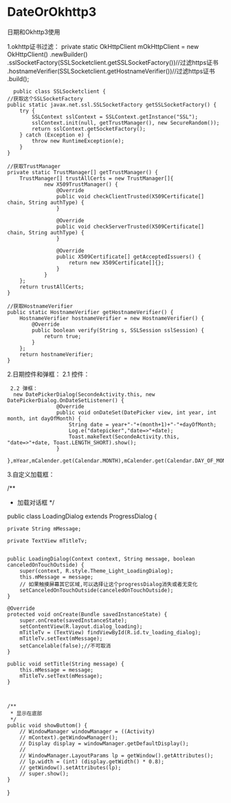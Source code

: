# DateOrOkhttp3
日期和Okhttp3使用

1.okhttp证书过滤：
    private static OkHttpClient mOkHttpClient = new OkHttpClient()
            .newBuilder()
            .sslSocketFactory(SSLSocketclient.getSSLSocketFactory())//过滤https证书
            .hostnameVerifier(SSLSocketclient.getHostnameVerifier())//过滤https证书
            .build();
            
      public class SSLSocketclient {
    //获取这个SSLSocketFactory
    public static javax.net.ssl.SSLSocketFactory getSSLSocketFactory() {
        try {
            SSLContext sslContext = SSLContext.getInstance("SSL");
            sslContext.init(null, getTrustManager(), new SecureRandom());
            return sslContext.getSocketFactory();
        } catch (Exception e) {
            throw new RuntimeException(e);
        }
    }

    //获取TrustManager
    private static TrustManager[] getTrustManager() {
        TrustManager[] trustAllCerts = new TrustManager[]{
                new X509TrustManager() {
                    @Override
                    public void checkClientTrusted(X509Certificate[] chain, String authType) {
                    }

                    @Override
                    public void checkServerTrusted(X509Certificate[] chain, String authType) {
                    }

                    @Override
                    public X509Certificate[] getAcceptedIssuers() {
                        return new X509Certificate[]{};
                    }
                }
        };
        return trustAllCerts;
    }

    //获取HostnameVerifier
    public static HostnameVerifier getHostnameVerifier() {
        HostnameVerifier hostnameVerifier = new HostnameVerifier() {
            @Override
            public boolean verify(String s, SSLSession sslSession) {
                return true;
            }
        };
        return hostnameVerifier;
    }   
    
    
2.日期控件和弹框：
     2.1 控件：
       <DatePicker
            android:id="@+id/datepicker"
            android:layout_width="match_parent"
            android:layout_height="wrap_content"></DatePicker>
     
     2.2 弹框：
      new DatePickerDialog(SecondeActivity.this, new DatePickerDialog.OnDateSetListener() {
                    @Override
                    public void onDateSet(DatePicker view, int year, int month, int dayOfMonth) {
                        String date = year+"-"+(month+1)+"-"+dayOfMonth;
                        Log.e("datepicker","date=>"+date);
                        Toast.makeText(SecondeActivity.this, "date=>"+date, Toast.LENGTH_SHORT).show();
                    }
                },mYear,mCalender.get(Calendar.MONTH),mCalender.get(Calendar.DAY_OF_MONTH)).show();
                
            
3.自定义加载框：
      
 /**
 * 加载对话框
 */

public class LoadingDialog extends ProgressDialog {

    private String mMessage;

    private TextView mTitleTv;


    public LoadingDialog(Context context, String message, boolean canceledOnTouchOutside) {
        super(context, R.style.Theme_Light_LoadingDialog);
        this.mMessage = message;
        // 如果触摸屏幕其它区域,可以选择让这个progressDialog消失或者无变化
        setCanceledOnTouchOutside(canceledOnTouchOutside);
    }

    @Override
    protected void onCreate(Bundle savedInstanceState) {
        super.onCreate(savedInstanceState);
        setContentView(R.layout.dialog_loading);
        mTitleTv = (TextView) findViewById(R.id.tv_loading_dialog);
        mTitleTv.setText(mMessage);
        setCancelable(false);//不可取消
    }

    public void setTitle(String message) {
        this.mMessage = message;
        mTitleTv.setText(mMessage);
    }



    /**
     * 显示在底部
     */
    public void showButtom() {
        // WindowManager windowManager = ((Activity)
        // mContext).getWindowManager();
        // Display display = windowManager.getDefaultDisplay();
        //
        // WindowManager.LayoutParams lp = getWindow().getAttributes();
        // lp.width = (int) (display.getWidth() * 0.8);
        // getWindow().setAttributes(lp);
        // super.show();
    }

}
      
